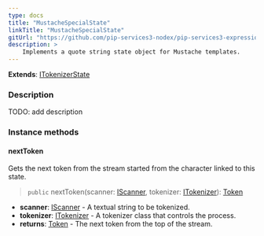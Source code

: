 ```yaml
---
type: docs
title: "MustacheSpecialState"
linkTitle: "MustacheSpecialState"
gitUrl: "https://github.com/pip-services3-nodex/pip-services3-expressions-nodex"
description: > 
    Implements a quote string state object for Mustache templates.
---
```


**Extends**: [ITokenizerState](../../tokenizers/itokenizer_state)

### Description

TODO: add description

### Instance methods

#### nextToken
Gets the next token from the stream started from the character linked to this state.

> `public` nextToken(scanner: [IScanner](../../../io/iscanner), tokenizer: [ITokenizer](../../tokenizers/itokenizer)): [Token](../../tokenizers/token)

- **scanner**: [IScanner](../../../io/iscanner) - A textual string to be tokenized.
- **tokenizer**: [ITokenizer](../../tokenizers/itokenizer) - A tokenizer class that controls the process.
- **returns**: [Token](../../tokenizers/token) - The next token from the top of the stream.